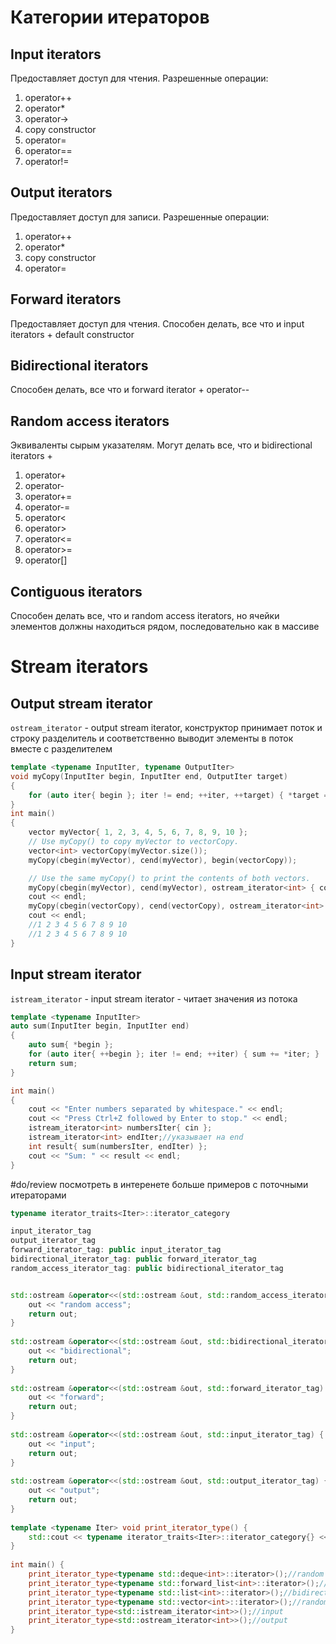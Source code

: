 # Категории итераторов
## Input iterators
Предоставляет доступ для чтения. Разрешенные операции:
1. operator++
2. operator*
3. operator->
4. copy constructor
5. operator=
6. operator==
7. operator!=


## Output iterators
Предоставляет доступ для записи. Разрешенные операции:
1. operator++
2. operator*
3. copy constructor
4. operator=


## Forward iterators
Предоставляет доступ для чтения. Способен делать, все что и input iterators + default constructor

## Bidirectional iterators
Способен делать, все что и forward iterator + operator--

## Random access iterators
Эквиваленты сырым указателям. Могут делать все, что и bidirectional iterators +
1. operator+
2. operator-
3. operator+=
4. operator-=
5. operator<
6. operator>
7. operator<=
8. operator>=
9. operator[]


## Contiguous iterators
Способен делать все, что и random access iterators, но ячейки элементов должны находиться рядом, последовательно как в массиве

# Stream iterators
## Output stream iterator
`ostream_iterator` - output stream iterator, конструктор принимает поток и строку разделитель и соответственно выводит элементы в поток вместе с разделителем

```cpp
template <typename InputIter, typename OutputIter>
void myCopy(InputIter begin, InputIter end, OutputIter target)
{
	for (auto iter{ begin }; iter != end; ++iter, ++target) { *target = *iter; }
}
int main()
{
	vector myVector{ 1, 2, 3, 4, 5, 6, 7, 8, 9, 10 };
	// Use myCopy() to copy myVector to vectorCopy.
	vector<int> vectorCopy(myVector.size());
	myCopy(cbegin(myVector), cend(myVector), begin(vectorCopy));

	// Use the same myCopy() to print the contents of both vectors.
	myCopy(cbegin(myVector), cend(myVector), ostream_iterator<int> { cout, " " });
	cout << endl;
	myCopy(cbegin(vectorCopy), cend(vectorCopy), ostream_iterator<int> { cout, " " });
	cout << endl;
	//1 2 3 4 5 6 7 8 9 10
	//1 2 3 4 5 6 7 8 9 10
}
```

## Input stream iterator
`istream_iterator` - input stream iterator - читает значения из потока

```cpp
template <typename InputIter>
auto sum(InputIter begin, InputIter end)
{
	auto sum{ *begin };
	for (auto iter{ ++begin }; iter != end; ++iter) { sum += *iter; }
	return sum;
}

int main()
{
	cout << "Enter numbers separated by whitespace." << endl;
	cout << "Press Ctrl+Z followed by Enter to stop." << endl;
	istream_iterator<int> numbersIter{ cin };
	istream_iterator<int> endIter;//указывает на end
	int result{ sum(numbersIter, endIter) };
	cout << "Sum: " << result << endl;
}
```

#do/review посмотреть в интеренете больше примеров с поточными итераторами

```cpp
typename iterator_traits<Iter>::iterator_category

input_iterator_tag 
output_iterator_tag 
forward_iterator_tag: public input_iterator_tag 
bidirectional_iterator_tag: public forward_iterator_tag
random_access_iterator_tag: public bidirectional_iterator_tag


std::ostream &operator<<(std::ostream &out, std::random_access_iterator_tag) {  
    out << "random access";  
    return out;  
}  
  
std::ostream &operator<<(std::ostream &out, std::bidirectional_iterator_tag) {  
    out << "bidirectional";  
    return out;  
}  
  
std::ostream &operator<<(std::ostream &out, std::forward_iterator_tag) {  
    out << "forward";  
    return out;  
}  
  
std::ostream &operator<<(std::ostream &out, std::input_iterator_tag) {  
    out << "input";  
    return out;  
}  
  
std::ostream &operator<<(std::ostream &out, std::output_iterator_tag) {  
    out << "output";  
    return out;  
}  
  
template <typename Iter> void print_iterator_type() {  
    std::cout << typename iterator_traits<Iter>::iterator_category{} << std::endl;  
}  
  
int main() {  
    print_iterator_type<typename std::deque<int>::iterator>();//random access  
    print_iterator_type<typename std::forward_list<int>::iterator>();//forward  
    print_iterator_type<typename std::list<int>::iterator>();//bidirectional  
    print_iterator_type<typename std::vector<int>::iterator>();//random access  
    print_iterator_type<std::istream_iterator<int>>();//input  
    print_iterator_type<std::ostream_iterator<int>>();//output  
}
```